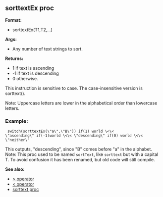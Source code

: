 ## sorttextEx proc

**Format:**
+   sorttextEx(T1,T2,\...)
<!-- -->
**Args:**
+   Any number of text strings to sort.
<!-- -->
**Returns:**
+   1 if text is ascending
+   -1 if text is descending
+   0 otherwise.


This instruction is sensitive to case. The case-insensitive
version is sorttext(). 

Note: Uppercase letters are lower in the
alphabetical order than lowercase letters.
### Example:

```
 switch(sorttextEx(\"a\",\"B\")) if(1) world \<\<
\"ascending\" if(-1)world \<\< \"descending\" if(0) world \<\<
\"neither\" 
```
 

This outputs, \"descending\", since
\"B\" comes before \"a\" in the alphabet.
Note: This proc used to be named `sortText`, like `sorttext` but with a
capital T. To avoid confusion it has been renamed, but old code will
still compile.

**See also:**
+   [\> operator](/ref/operator/%3e.md) 
+   [\< operator](/ref/operator/%3c.md) 
+   [sorttext proc](/ref/proc/sorttext.md) <!-- -->